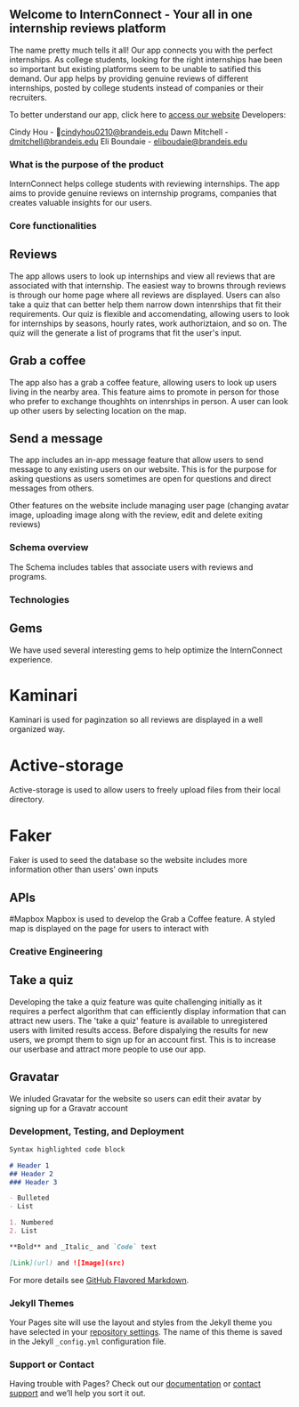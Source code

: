 ## Welcome to InternConnect - Your all in one internship reviews platform

The name pretty much tells it all! Our app connects you with the perfect internships. As college students, looking for the right internships hae been so important but existing platforms seem to be unable to satified this demand. Our app helps by providing genuine reviews of different internships, posted by college students instead of companies or their recruiters.

To better understand our app, click here to [access our website](http://dry-shelf-78802.herokuapp.com/)
Developers:

Cindy Hou - :sparkling_heart:cindyhou0210@brandeis.edu
Dawn Mitchell - dmitchell@brandeis.edu
Eli Boundaie - eliboudaie@brandeis.edu



### What is the purpose of the product

InternConnect helps college students with reviewing internships. The app aims to provide genuine reviews on internship programs, companies that creates valuable insights for our users. 

### Core functionalities

## Reviews
The app allows users to look up internships and view all reviews that are associated with that internship. The easiest way to browns through reviews is through our home page where all reviews are displayed. Users can also take a quiz that can better help them narrow down intenrships that fit their requirements. Our quiz is flexible and accomendating, allowing users to look for internships by seasons, hourly rates, work authoriztaion, and so on. The quiz will the generate a list of programs that fit the user's input. 

## Grab a coffee
The app also has a grab a coffee feature, allowing users to look up users living in the nearby area. This feature aims to promote in person for those who prefer to exchange thoughhts on intenrships in person. A user can look up other users by selecting location on the map. 

## Send a message
The app includes an in-app message feature that allow users to send message to any existing users on our website. This is for the purpose for asking questions as users sometimes are open for questions and direct messages from others.

Other features on the website include managing user page (changing avatar image, uploading image along with the review, edit and delete exiting reviews)

### Schema overview
The Schema includes tables that associate users with reviews and programs. 

### Technologies

## Gems
We have used several interesting gems to help optimize the InternConnect experience. 

# Kaminari
Kaminari is used for paginzation so all reviews are displayed in a well organized way. 

# Active-storage
Active-storage is used to allow users to freely upload files from their local directory. 

# Faker
Faker is used to seed the database so the website includes more information other than users' own inputs

## APIs

#Mapbox
Mapbox is used to develop the Grab a Coffee feature. A styled map is displayed on the page for users to interact with

### Creative Engineering

## Take a quiz
Developing the take a quiz feature was quite challenging initially as it requires a perfect algorithm that can efficiently display information that can attract new users. The 'take a quiz' feature is available to unregistered users with limited results access. Before dispalying the results for new users, we prompt them to sign up for an account first. This is to increase our userbase and attract more people to use our app.

## Gravatar
We inluded Gravatar for the website so users can edit their avatar by signing up for a Gravatr account

### Development, Testing, and Deployment


```markdown
Syntax highlighted code block

# Header 1
## Header 2
### Header 3

- Bulleted
- List

1. Numbered
2. List

**Bold** and _Italic_ and `Code` text

[Link](url) and ![Image](src)
```

For more details see [GitHub Flavored Markdown](https://guides.github.com/features/mastering-markdown/).

### Jekyll Themes

Your Pages site will use the layout and styles from the Jekyll theme you have selected in your [repository settings](https://github.com/cindyhou0210/InternConnect/settings/pages). The name of this theme is saved in the Jekyll `_config.yml` configuration file.

### Support or Contact

Having trouble with Pages? Check out our [documentation](https://docs.github.com/categories/github-pages-basics/) or [contact support](https://support.github.com/contact) and we’ll help you sort it out.
